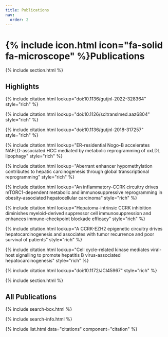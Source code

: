 ```yaml
---
title: Publications
nav:
  order: 2
---
```


# {% include icon.html icon="fa-solid fa-microscope" %}Publications


{% include section.html %}

## Highlights

{% include citation.html lookup="doi:10.1136/gutjnl-2022-328364" style="rich" %}

{% include citation.html lookup="doi:10.1126/scitranslmed.aaz6804" style="rich" %}

{% include citation.html lookup="doi:10.1136/gutjnl-2018-317257" style="rich" %}

{% include citation.html lookup="ER-residential Nogo-B accelerates NAFLD-associated HCC mediated by metabolic reprogramming of oxLDL lipophagy" style="rich" %}

{% include citation.html lookup="Aberrant enhancer hypomethylation contributes to hepatic carcinogenesis through global transcriptional reprogramming" style="rich" %}

{% include citation.html lookup="An inflammatory-CCRK circuitry drives mTORC1-dependent metabolic and immunosuppressive reprogramming in obesity-associated hepatocellular carcinoma" style="rich" %}

{% include citation.html lookup="Hepatoma-intrinsic CCRK inhibition diminishes myeloid-derived suppressor cell immunosuppression and enhances immune-checkpoint blockade efficacy" style="rich" %}

{% include citation.html lookup="A CCRK-EZH2 epigenetic circuitry drives hepatocarcinogenesis and associates with tumor recurrence and poor survival of patients" style="rich" %}

{% include citation.html lookup="Cell cycle-related kinase mediates viral-host signalling to promote hepatitis B virus-associated hepatocarcinogenesis" style="rich" %}

{% include citation.html lookup="doi:10.1172/JCI45967" style="rich" %}


{% include section.html %}

## All Publications

{% include search-box.html %}

{% include search-info.html %}

{% include list.html data="citations" component="citation" %}
